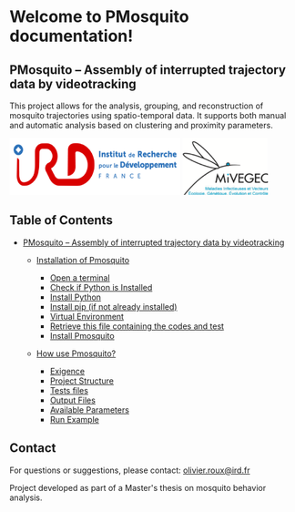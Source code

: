 # Welcome to PMosquito documentation!

## PMosquito – Assembly of interrupted trajectory data by videotracking


This project allows for the analysis, grouping, and reconstruction of mosquito trajectories using spatio-temporal data.
It supports both manual and automatic analysis based on clustering and proximity parameters.

<img src="img/IRD.png" width="300" height="100" /> <img src="img/MIVEGEC.png" width="150" height="100" />

## Table of Contents

- [PMosquito – Assembly of interrupted trajectory data by videotracking](#pmosquito--assembly-of-interrupted-trajectory-data-by-videotracking)
  - [Installation of Pmosquito](install.md#installation-of-pmosquito)
    - [Open a terminal](install.md#open-a-terminal)
    - [Check if Python is Installed](install.md#check-if-python-is-installed)
    - [Install Python](install.md#install-python)    
    - [Install pip (if not already installed)](install.md#install-pip-if-not-already-installed)
    - [Virtual Environment](install.md#virtual-environment)
    - [Retrieve this file containing the codes and test](install.md#retrieve-this-file-containing-the-codes-and-test)
    - [Install Pmosquito](install.md#install-pmosquito)

  - [How use Pmosquito?](usage.md#how-use-pmosquito)
    - [Exigence](usage.md#exigence)
    - [Project Structure](usage.md#project-structure)
    - [Tests files](usage.md#tests-files)
    - [Output Files](usage.md#output-files)
    - [Available Parameters](usage.md#available-parameters)
    - [Run Example](usage.md#run-example)

## Contact

For questions or suggestions, please contact:
olivier.roux@ird.fr

Project developed as part of a Master's thesis on mosquito behavior analysis.

